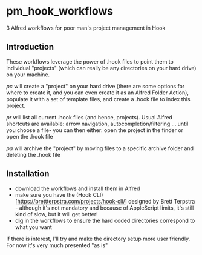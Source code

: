 # pm_hook_workflows
3 Alfred workflows for poor man's project management in Hook

## Introduction

These workflows leverage the power of .hook files to point them to individual "projects" (which can really be any directories on your hard drive) on your machine.

_pc <argument>_ will create a "project" on your hard drive (there are some options for where to create it, and you can even create it as an Alfred Folder Action), populate it with a set of template files, and create a .hook file to index this project.
  
_pr_ will list all current .hook files (and hence, projects). Usual Alfred shortcuts are available: arrow navigation, autocompletion/filtering ... until you choose a file- you can then either: open the project in the finder or open the .hook file

_pa <argument>_ will archive the "project" by moving files to a specific archive folder and deleting the .hook file
  
## Installation
* download the workflows and install them in Alfred
* make sure you have the (Hook CLI)[https://brettterpstra.com/projects/hook-cli/] designed by Brett Terpstra - although it's not mandatory and because of AppleScript limits, it's still kind of slow, but it will get better!
* dig in the workflows to ensure the hard coded directories correspond to what you want 

If there is interest, I'll try and make the directory setup more user friendly. For now it's very much presented "as is"


